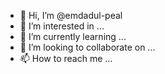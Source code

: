 - 👋 Hi, I’m @emdadul-peal
- 👀 I’m interested in ...
- 🌱 I’m currently learning ...
- 💞️ I’m looking to collaborate on ...
- 📫 How to reach me ...

<!---
emdadul-peal/emdadul-peal is a ✨ special ✨ repository because its `README.md` (this file) appears on your GitHub profile.
You can click the Preview link to take a look at your changes.
--->
